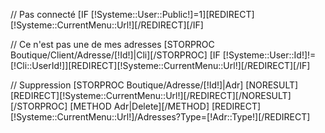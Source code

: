 // Pas connecté
[IF [!Systeme::User::Public!]=1][REDIRECT][!Systeme::CurrentMenu::Url!][/REDIRECT][/IF]

// Ce n'est pas une de mes adresses
[STORPROC Boutique/Client/Adresse/[!Id!]|Cli][/STORPROC]
[IF [!Systeme::User::Id!]!=[!Cli::UserId!]][REDIRECT][!Systeme::CurrentMenu::Url!][/REDIRECT][/IF]

// Suppression
[STORPROC Boutique/Adresse/[!Id!]|Adr]
	[NORESULT][REDIRECT][!Systeme::CurrentMenu::Url!][/REDIRECT][/NORESULT]
[/STORPROC]
[METHOD Adr|Delete][/METHOD]
[REDIRECT][!Systeme::CurrentMenu::Url!]/Adresses?Type=[!Adr::Type!][/REDIRECT]